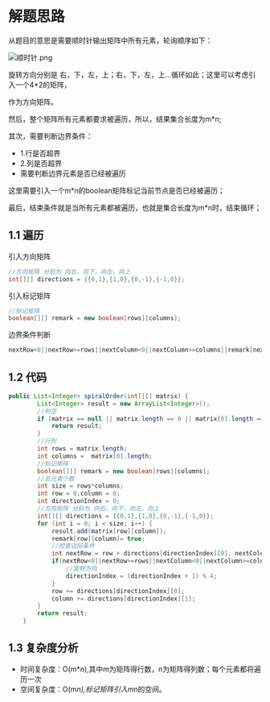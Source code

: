 # 解题思路

从题目的意思是需要顺时针输出矩阵中所有元素，轮询顺序如下：

![顺时针.png](https://upload-images.jianshu.io/upload_images/2326194-59a27b780a36ebc0.png?imageMogr2/auto-orient/strip%7CimageView2/2/w/1240)

旋转方向分别是 右，下，左，上；右，下，左，上...循环如此；这里可以考虑引入一个4*2的矩阵，

作为方向矩阵。

然后，整个矩阵所有元素都要求被遍历，所以，结果集合长度为m*n;

其次，需要判断边界条件：

* 1.行是否超界
* 2.列是否超界
* 需要判断边界元素是否已经被遍历

这里需要引入一个m*n的boolean矩阵标记当前节点是否已经被遍历；

最后，结束条件就是当所有元素都被遍历，也就是集合长度为m*n时，结束循环；



## 1.1 遍历

引入方向矩阵

```java
//方向矩阵 分别为 向右，向下，向左，向上
int[][] directions = {{0,1},{1,0},{0,-1},{-1,0}};
```

引入标记矩阵

```java
//标记矩阵
boolean[][] remark = new boolean[rows][columns];
```

边界条件判断

```java
nextRow<0||nextRow>=rows||nextColumn<0||nextColumn>=columns||remark[nextRow][nextColumn]==true
```

## 1.2 代码

```java
public List<Integer> spiralOrder(int[][] matrix) {
		List<Integer> result = new ArrayList<Integer>();
		//判空
		if (matrix == null || matrix.length == 0 || matrix[0].length == 0) {
			return result;
		}
		//行列
		int rows = matrix.length;
		int columns =  matrix[0].length;
		//标记矩阵
		boolean[][] remark = new boolean[rows][columns];
		//总元素个数
		int size = rows*columns;
		int row = 0,column = 0;
		int directionIndex = 0;
		//方向矩阵 分别为 向右，向下，向左，向上
		int[][] directions = {{0,1},{1,0},{0,-1},{-1,0}};
		for (int i = 0; i < size; i++) {
			result.add(matrix[row][column]);
			remark[row][column]= true;
			//检查边际条件
			int nextRow = row + directions[directionIndex][0], nextColumn = column + directions[directionIndex][1];
			if(nextRow<0||nextRow>=rows||nextColumn<0||nextColumn>=columns||remark[nextRow][nextColumn]==true) {
				//旋转方向
				directionIndex = (directionIndex + 1) % 4;
			}
			row += directions[directionIndex][0];
			column += directions[directionIndex][1];
		}
		return result;
	}
```

## 1.3 复杂度分析

* 时间复杂度：O(m*n),其中m为矩阵得行数，n为矩阵得列数；每个元素都将遍历一次
* 空间复杂度：O(m*n),标记矩阵引入m*n的空间。